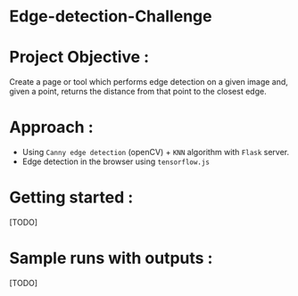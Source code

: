 # Edge-detection-Challenge

# Project Objective : 
Create a page or tool which performs edge detection on a given image and, given a point, returns the distance from that point to the closest edge.    

# Approach :

* Using ```Canny edge detection``` (openCV) + ```KNN``` algorithm with ```Flask``` server.    
* Edge detection in the browser using ```tensorflow.js```    

# Getting started :
[TODO]
# Sample runs with outputs : 
[TODO]


